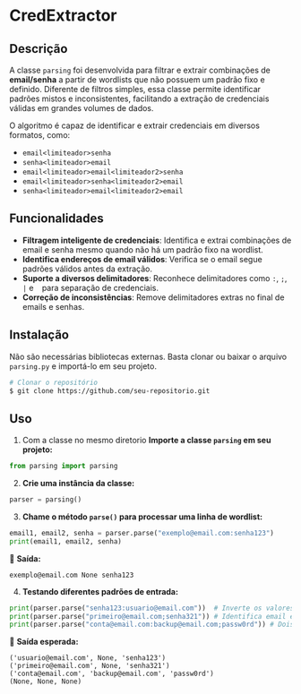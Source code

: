# CredExtractor

## Descrição

A classe `parsing` foi desenvolvida para filtrar e extrair combinações de **email/senha** a partir de wordlists que não possuem um padrão fixo e definido. Diferente de filtros simples, essa classe permite identificar padrões mistos e inconsistentes, facilitando a extração de credenciais válidas em grandes volumes de dados.

O algoritmo é capaz de identificar e extrair credenciais em diversos formatos, como:
- `email<limiteador>senha`
- `senha<limiteador>email`
- `email<limiteador>email<limiteador2>senha`
- `email<limiteador>senha<limiteador2>email`
- `senha<limiteador>email<limiteador2>email`

## Funcionalidades

- **Filtragem inteligente de credenciais**: Identifica e extrai combinações de email e senha mesmo quando não há um padrão fixo na wordlist.
- **Identifica endereços de email válidos**: Verifica se o email segue padrões válidos antes da extração.
- **Suporte a diversos delimitadores**: Reconhece delimitadores como `:`, `;`, `|` e ` ` para separação de credenciais.
- **Correção de inconsistências**: Remove delimitadores extras no final de emails e senhas.

## Instalação

Não são necessárias bibliotecas externas. Basta clonar ou baixar o arquivo `parsing.py` e importá-lo em seu projeto.

```bash
# Clonar o repositório
$ git clone https://github.com/seu-repositorio.git
```

## Uso

1. Com a classe no mesmo diretorio **Importe a classe `parsing` em seu projeto:**

```python
from parsing import parsing
```

2. **Crie uma instância da classe:**

```python
parser = parsing()
```

3. **Chame o método `parse()` para processar uma linha de wordlist:**

```python
email1, email2, senha = parser.parse("exemplo@email.com:senha123")
print(email1, email2, senha)
```

🔹 **Saída:**
```
exemplo@email.com None senha123
```

4. **Testando diferentes padrões de entrada:**

```python
print(parser.parse("senha123:usuario@email.com"))  # Inverte os valores
print(parser.parse("primeiro@email.com;senha321")) # Identifica email e senha
print(parser.parse("conta@email.com:backup@email.com;passw0rd")) # Dois emails e senha
```

🔹 **Saída esperada:**
```
('usuario@email.com', None, 'senha123')
('primeiro@email.com', None, 'senha321')
('conta@email.com', 'backup@email.com', 'passw0rd')
(None, None, None)

```



